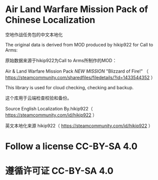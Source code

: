 # Air Land Warfare Mission Pack of Chinese Localization

空地作战任务包的中文本地化

The original data is derived from MOD produced by hikip922 for Call to Arms:

原始数据来源于hikip922为Call to Arms所制作的MOD：

Air & Land Warfare Mission Pack *NEW MISSION* "Blizzard of Fire!" （ https://steamcommunity.com/sharedfiles/filedetails/?id=1433544352 ）

This library is used for cloud checking, checking and backup.

这个库用于云端检查校验和备份。

Source English Localization By.hikip922（ https://steamcommunity.com/id/hikip922 ）

英文本地化来源 hikip922（ https://steamcommunity.com/id/hikip922 ）

# Follow a license CC-BY-SA 4.0

# 遵循许可证 CC-BY-SA 4.0
